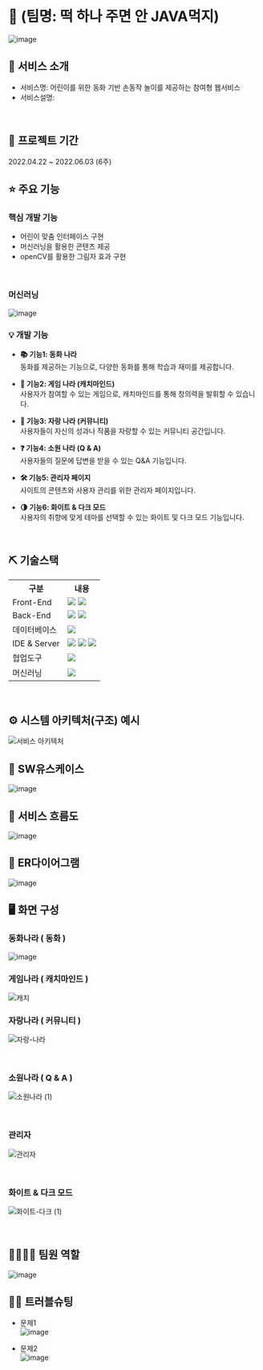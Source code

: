 # 📎 (팀명: 떡 하나 주면 안 JAVA먹지)
![image](https://github.com/user-attachments/assets/dfac748e-0b67-44cd-b02a-b34066dfcb45)



## 👀 서비스 소개
* 서비스명: 어린이를 위한 동화 기반 손동작 놀이를 제공하는 참여형 웹서비스
* 서비스설명: 
<br>

## 📅 프로젝트 기간
2022.04.22 ~ 2022.06.03 (6주)
<br>

## ⭐ 주요 기능

### 핵심 개발 기능
* 어린이 맞춤 인터페이스 구현
* 머신러닝을 활용한 콘텐츠 제공
* openCV를 활용한 그림자 효과 구현
<br>

### 머신러닝
![image](https://github.com/user-attachments/assets/7e5b778d-8f01-4a92-9b40-673a54f8b91b)
<br>

### 💡 개발 기능

- **📚 기능1: 동화 나라**  
  동화를 제공하는 기능으로, 다양한 동화를 통해 학습과 재미를 제공합니다.

- **🎨 기능2: 게임 나라 (캐치마인드)**  
  사용자가 참여할 수 있는 게임으로, 캐치마인드를 통해 창의력을 발휘할 수 있습니다.

- **🌟 기능3: 자랑 나라 (커뮤니티)**  
  사용자들이 자신의 성과나 작품을 자랑할 수 있는 커뮤니티 공간입니다.

- **❓ 기능4: 소원 나라 (Q & A)**  
  사용자들의 질문에 답변을 받을 수 있는 Q&A 기능입니다.

- **🛠 기능5: 관리자 페이지**  
  사이트의 콘텐츠와 사용자 관리를 위한 관리자 페이지입니다.

- **🌗 기능6: 화이트 & 다크 모드**  
  사용자의 취향에 맞게 테마를 선택할 수 있는 화이트 및 다크 모드 기능입니다.

<br>

## ⛏ 기술스택
<table>
    <tr>
        <th>구분</th>
        <th>내용</th>
    </tr>
    <tr>
        <td>Front-End</td>
        <td>
            <img src="https://img.shields.io/badge/HTML5-E34F26?style=for-the-badge&logo=HTML5&logoColor=white"/>
            <img src="https://img.shields.io/badge/CSS3-1572B6?style=for-the-badge&logo=CSS3&logoColor=white"/>
        </td>
    </tr>
    <tr>
        <td>Back-End</td>
        <td>
            <img src="https://img.shields.io/badge/Java-007396?style=for-the-badge&logo=java&logoColor=white"/>
            <img src="https://img.shields.io/badge/JavaScript-F7DF1E?style=for-the-badge&logo=JavaScript&logoColor=white"/>
        </td>
    </tr>
    <tr>
        <td>데이터베이스</td>
        <td>
            <img src="https://img.shields.io/badge/MySQL-4479A1?style=for-the-badge&logo=MySQL&logoColor=white"/>
        </td>
    </tr>
    <tr>
        <td>IDE & Server</td>
        <td>
            <img src="https://img.shields.io/badge/Eclipse-2C2255?style=for-the-badge&logo=Eclipse&logoColor=white"/>
            <img src="https://img.shields.io/badge/VSCode-007ACC?style=for-the-badge&logo=VisualStudioCode&logoColor=white"/>
            <img src="https://img.shields.io/badge/Apache Tomcat-D22128?style=for-the-badge&logo=Apache Tomcat&logoColor=white"/>
        </td>
    </tr>
    <tr>
        <td>협업도구</td>
        <td>
            <img src="https://img.shields.io/badge/GitHub-181717?style=for-the-badge&logo=GitHub&logoColor=white"/>
        </td>
    </tr>
    <tr>
        <td>머신러닝</td>
        <td>
            <img src="https://img.shields.io/badge/Teachable Machine-4285F4?style=for-the-badge&logo=Teachable Machine&logoColor=white"/>
        </td>
    </tr>
</table>



<br>

## ⚙ 시스템 아키텍처(구조) 예시 
![서비스 아키텍처](https://user-images.githubusercontent.com/25995055/169925538-15867bd9-aa0b-42fc-a39b-88981e926e51.png)
<br>

## 📌 SW유스케이스
![image](https://user-images.githubusercontent.com/25995055/178401023-9a015e66-aa6e-4d74-8564-9b1f9d306649.png)
<br>

## 📌 서비스 흐름도
![image](https://github.com/user-attachments/assets/22077ef2-7fb3-45b1-b567-360da8d63234)
<br>

## 📌 ER다이어그램
![image](https://github.com/user-attachments/assets/1f2eddfe-1940-4a7b-9050-aeaa44821a82)
<br>

## 🖥 화면 구성

### 동화나라 ( 동화 )
![image](https://user-images.githubusercontent.com/25995055/178401098-95f15a0e-a2de-415e-83d5-883bb4cb0656.png)
<br>

### 게임나라 ( 캐치마인드 )
![캐치](https://github.com/user-attachments/assets/dfee3d7d-54d2-44e8-9907-e94c695d466b)
<br>

### 자랑나라 ( 커뮤니티 )
![자랑-나라](https://github.com/user-attachments/assets/947efcde-dffb-4021-8f36-c977e3bd3896)

<br>

### 소원나라 ( Q & A )
![소원나라 (1)](https://github.com/user-attachments/assets/6d4e23f2-9276-4816-8279-0dbc7b229780)

<br>

### 관리자 
![관리자](https://github.com/user-attachments/assets/8ecc05c0-5225-4fab-948e-5a631fa6e6ff)

<br>

### 화이트 & 다크 모드 
![화이트-다크 (1)](https://github.com/user-attachments/assets/1eec9c94-cd54-451a-b856-aa55ef065921)

<br>


## 👨‍👩‍👦‍👦 팀원 역할

![image](https://github.com/user-attachments/assets/7e2c1958-c274-4f25-bdce-368e0d4c69f6)




## 🤾‍♂️ 트러블슈팅
  
* 문제1<br>
![image](https://github.com/user-attachments/assets/23f2a94e-92b8-4648-ba78-84a1791745f9)

 
* 문제2<br>
![image](https://github.com/user-attachments/assets/09b3e489-da19-4925-b595-af19cbf7823b)

